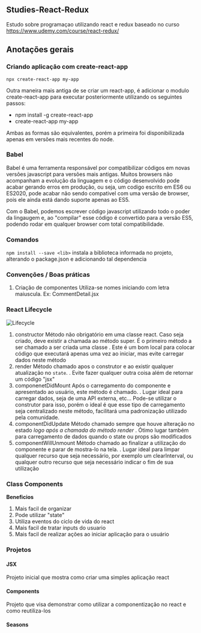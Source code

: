 ## Studies-React-Redux

Estudo sobre programaçao utilizando react e redux baseado no curso https://www.udemy.com/course/react-redux/

## Anotações gerais

### Criando aplicação com **create-react-app**

`npx create-react-app my-app`

Outra maneira mais antiga de se criar um react-app, é adicionar o modulo create-react-app para executar posteriormente utilizando os seguintes passos:

- npm install -g create-react-app
- create-react-app my-app

Ambas as formas são equivalentes, porém a primeira foi disponibilizada apenas em versões mais recentes do node.

### Babel

Babel é uma ferramenta responsável por compatibilizar códigos em novas versões javascript para versões mais antigas.
Muitos browsers não acompanham a evolução da linguagem e o código desenvolvido pode acabar gerando erros em produção, ou seja, um codigo escrito em ES6 ou ES2020, pode acabar não sendo compativel com uma versão de browser, pois ele ainda está dando suporte apenas ao ES5.

Com o Babel, podemos escrever código javascript utilizando todo o poder da lingaugem e, ao "compilar" esse código é convertido para a versão ES5, podendo rodar em qualquer browser com total compatibilidade.

### Comandos

`npm install --save <lib>` instala a biblioteca informada no projeto, alterando o package.json e adicionando tal dependencia

### Convenções / Boas práticas

1. Criação de componentes
   Utiliza-se nomes iniciando com letra maiuscula. Ex: CommentDetail.jsx

### React Lifecycle

![Lifecycle](/doc-images/arquitetura_do_projeto.pdf.png)

1. constructor
   Método não obrigatório em uma classe react. Caso seja criado, deve existir a chamada ao método super. É o primeiro método a ser chamado a ser criada uma classe
   . Este é um bom local para colocar código que executará apenas uma vez ao iniciar, mas evite carregar dados neste método
2. render
   Método chamado apos o construtor e ao existir qualquer atualização no `state`.
   . Evite fazer qualquer outra coisa além de retornar um código "jsx"
3. componenetDidMount
   Após o carregamento do componente e apresentado ao usuário, este método é chamado.
   . Lugar ideal para carregar dados, seja de uma API externa, etc... Pode-se utilizar o construtor para isso, porém o ideal é que esse tipo de carregamento seja centralizado neste método, facilitará uma padronização utilizado pela comunidade.
4. componentDidUpdate
   Método chamado sempre que houve alteração no estado _logo após a chamada do método render_
   . Ótimo lugar também para carregamento de dados quando o state ou props são modificados
5. componentWillUnmount
   Método chamado ao finalizar a utilização do componente e parar de mostra-lo na tela.
   . Lugar ideal para limpar qualquer recurso que seja necessário, por exemplo um clearInterval, ou qualquer outro recurso que seja necessário indicar o fim de sua utilização

### Class Components

**Beneficios**

1. Mais facil de organizar
2. Pode utilizar "state"
3. Utiliza eventos do ciclo de vida do react
4. Mais facil de tratar inputs do usuario
5. Mais facil de realizar ações ao iniciar aplicação para o usuário

### Projetos

#### JSX

Projeto inicial que mostra como criar uma simples aplicação react

#### Components

Projeto que visa demonstrar como utilizar a componentização no react e como reutiliza-los

#### Seasons
